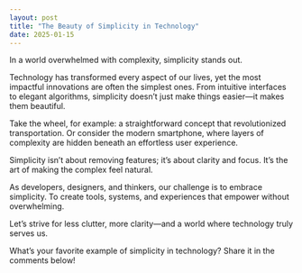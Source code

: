 ```yaml
---
layout: post
title: "The Beauty of Simplicity in Technology"
date: 2025-01-15
---
```


In a world overwhelmed with complexity, simplicity stands out.  

Technology has transformed every aspect of our lives, yet the most impactful innovations are often the simplest ones. From intuitive interfaces to elegant algorithms, simplicity doesn’t just make things easier—it makes them beautiful.  

Take the wheel, for example: a straightforward concept that revolutionized transportation. Or consider the modern smartphone, where layers of complexity are hidden beneath an effortless user experience.  

Simplicity isn’t about removing features; it’s about clarity and focus. It’s the art of making the complex feel natural.  

As developers, designers, and thinkers, our challenge is to embrace simplicity. To create tools, systems, and experiences that empower without overwhelming.  

Let’s strive for less clutter, more clarity—and a world where technology truly serves us.  

What’s your favorite example of simplicity in technology? Share it in the comments below!  
